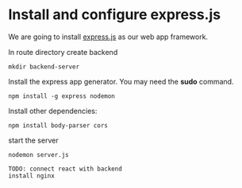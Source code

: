 # Install and configure express.js

We are going to install [express.js](https://expressjs.com/) as our web app framework.

In route directory create backend
```
mkdir backend-server
```

Install the express app generator. You may need the **sudo** command.
```
npm install -g express nodemon
```

Install other dependencies:
```
npm install body-parser cors
```
start the server
```
nodemon server.js

TODO: connect react with backend
install nginx
